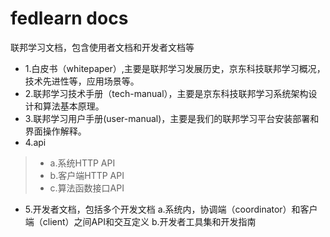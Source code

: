 fedlearn docs
====
联邦学习文档，包含使用者文档和开发者文档等

- 1.白皮书（whitepaper）,主要是联邦学习发展历史，京东科技联邦学习概况，技术先进性等，应用场景等。
- 2.联邦学习技术手册（tech-manual），主要是京东科技联邦学习系统架构设计和算法基本原理。
- 3.联邦学习用户手册(user-manual)，主要是我们的联邦学习平台安装部署和界面操作解释。
- 4.api
>    - a.系统HTTP API
>    - b.客户端HTTP API
>    - c.算法函数接口API
- 5.开发者文档，包括多个开发文档
    a.系统内，协调端（coordinator）和客户端（client）之间API和交互定义
    b.开发者工具集和开发指南
